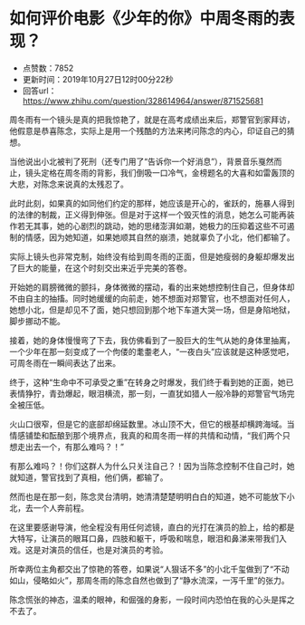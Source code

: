 # 如何评价电影《少年的你》中周冬雨的表现？
- 点赞数：7852
- 更新时间：2019年10月27日12时00分22秒
- 回答url：https://www.zhihu.com/question/328614964/answer/871525681
<body>
 <p data-pid="Md5b4gMk">周冬雨有一个镜头是真的把我惊艳了，就是在高考成绩出来后，郑警官到家拜访，他假意是恭喜陈念，实际上是用一个残酷的方法来拷问陈念的内心，印证自己的猜想。</p>
 <p data-pid="2z8MQ6wv">当他说出小北被判了死刑（还专门用了“告诉你一个好消息”），背景音乐戛然而止，镜头定格在周冬雨的背影，我们倒吸一口冷气，金榜题名的大喜和如雷轰顶的大悲，对陈念来说真的太残忍了。</p>
 <p data-pid="40k9cEpn">此时此刻，如果真的如同他们约定的那样，她应该是开心的，雀跃的，施暴人得到的法律的制裁，正义得到伸张。但是对于这样一个毁灭性的消息，她怎么可能再装作若无其事，她的心剧烈的跳动，她的思绪澎湃如潮，她极力的压抑着这些不可遏制的情感，因为她知道，如果她顺其自然的崩溃，她就辜负了小北，他们都输了。</p>
 <p data-pid="AAbSE7O-">实际上镜头也非常克制，始终没有给到周冬雨的正面，但是她瘦弱的身躯却爆发出了巨大的能量，在这个时刻交出来近乎完美的答卷。</p>
 <p data-pid="tSm1e8-t">开始她的肩膀微微的颤抖，身体微微的摆动，看的出来她想控制住自己，但身体却不由自主的抽搐。同时她缓缓的向前走，她不想面对郑警官，也不想面对任何人，她想小北，但是却见不了面，她只想回到那个地下车道大哭一场，但是身陷地狱，脚步挪动不能。</p>
 <p data-pid="_KYSeKJz">接着，她的身体慢慢弯了下去，我仿佛看到了一股巨大的生气从她的身体里抽离，一个少年在那一刻变成了一个佝偻的耄耋老人，“一夜白头”应该就是这种感觉吧，可周冬雨在一瞬间表达了出来。</p>
 <p data-pid="0JlUSEjj">终于，这种“生命中不可承受之重”在转身之时爆发，我们终于看到她的正面，她已表情狰狞，青劲爆起，眼泪横流，那一刻，一直犹如猎人一般冷静的郑警官气场完全被压低。</p>
 <p data-pid="LTBL2Bph">火山口很窄，但是它的底部却绵延数里。冰山顶不大，但它的根基却横跨海域。当情感铺垫和酝酿到那个境界点，我真的和周冬雨一样的共情和动情，“我们两个只想走出去一个，有那么难吗？！”</p>
 <p data-pid="zBEJvoJj">有那么难吗？！你们这群人为什么只关注自己？！因为当陈念控制不住自己时，她就知道，警官找到了真相，他们俩，都输了。</p>
 <p data-pid="5mKtH-J3">然而也是在那一刻，陈念灵台清明，她清清楚楚明明白白的知道，她不可能放下小北，去一个人奔前程。</p>
 <p data-pid="d7XDWJTc">在这里要感谢导演，他全程没有用任何滤镜，直白的光打在演员的脸上，给的都是大特写，让演员的眼耳口鼻，四肢和躯干，呼吸和喘息，眼泪和鼻涕来带我们入戏。这是对演员的信任，也是对演员的考验。</p>
 <p data-pid="qBgd8V3m">所幸两位主角都交出了惊艳的答卷，如果说“人狠话不多”的小北千玺做到了“不动如山，侵略如火”，那周冬雨的陈念自然也做到了“静水流深，一泻千里”的张力。</p>
 <p data-pid="VbRS12zW">陈念慌张的神态，温柔的眼神，和倔强的身影，一段时间内恐怕在我的心头是挥之不去了。</p>
</body>